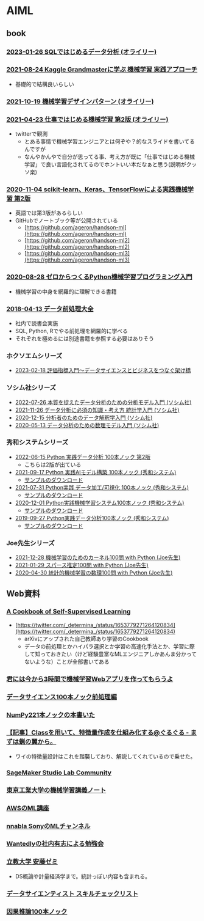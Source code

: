 # AIML

## book

### [2023-01-26 SQLではじめるデータ分析 (オライリー)](https://www.amazon.co.jp/dp/4814400209)

### [2021-08-24 Kaggle Grandmasterに学ぶ 機械学習 実践アプローチ](https://www.amazon.co.jp/dp/4839974985)

- 基礎的で結構良いらしい

### [2021-10-19 機械学習デザインパターン (オライリー)](https://www.oreilly.co.jp/books/9784873119564/)

### [2021-04-23 仕事ではじめる機械学習 第2版 (オライリー)](https://www.amazon.co.jp/dp/4873119472)

- twitterで観測
  - とある事情で機械学習エンジニアとは何ぞや？的なスライドを書いてるんですが
  - なんやかんやで自分が思ってる事、考え方が既に「仕事ではじめる機械学習」で良い言語化されてるのでホントいい本だなぁと思う(説明がクッソ楽)

### [2020-11-04 scikit-learn、Keras、TensorFlowによる実践機械学習 第2版](https://www.amazon.co.jp/dp/4873119286)

- 英語では第3版があるらしい
- GitHubでノートブック等が公開されている
  - [https://github.com/ageron/handson-ml](https://github.com/ageron/handson-ml)
  - [https://github.com/ageron/handson-ml2](https://github.com/ageron/handson-ml2)
  - [https://github.com/ageron/handson-ml3](https://github.com/ageron/handson-ml3)

### [2020-08-28 ゼロからつくるPython機械学習プログラミング入門](https://www.kspub.co.jp/book/detail/5206126.html)

- 機械学習の中身を網羅的に理解できる書籍

### [2018-04-13 データ前処理大全](https://www.amazon.co.jp/dp/4774196479)

- 社内で読書会実施
- SQL, Python, Rでやる前処理を網羅的に学べる
- それぞれを極めるには別途書籍を参照する必要はありそう

### ホクソエムシリーズ

- [2023-02-18 評価指標入門〜データサイエンスとビジネスをつなぐ架け橋](https://www.amazon.co.jp/dp/4297133148)

### ソシム社シリーズ

- [2022-07-26 本質を捉えたデータ分析のための分析モデル入門 (ソシム社)](https://www.amazon.co.jp/dp/4802613776)
- [2021-11-26 データ分析に必須の知識・考え方 統計学入門 (ソシム社)](https://www.amazon.co.jp/dp/4802613199)
- [2020-12-15 分析者のためのデータ解釈学入門 (ソシム社)](https://www.amazon.co.jp/dp/4802612907)
- [2020-05-13 データ分析のための数理モデル入門 (ソシム社)](https://www.amazon.co.jp/dp/4802612494)

### 秀和システムシリーズ

- [2022-06-15 Python 実践データ分析 100本ノック 第2版 ](https://www.amazon.co.jp/dp/B0B3LQHK1L)
  - こちらは2版が出ている
- [2021-09-17 Python 実践AIモデル構築 100本ノック (秀和システム)](https://www.amazon.co.jp/dp/4798064408)
  - [サンプルのダウンロード](https://www.shuwasystem.co.jp/support/7980html/6440.html)
- [2021-07-31 Python実践 データ加工/可視化 100本ノック (秀和システム)](https://www.amazon.co.jp/dp/4798064394)
  - [サンプルのダウンロード](https://www.shuwasystem.co.jp/support/7980html/6439.html)
- [2020-12-01 Python実践機械学習システム100本ノック (秀和システム)](https://www.amazon.co.jp/dp/479806341X)
  - [サンプルのダウンロード](https://www.shuwasystem.co.jp/support/7980html/6341.html)
- [2019-09-27 Python実践データ分析100本ノック (秀和システム)](https://www.amazon.co.jp/dp/4798058750)
  - [サンプルのダウンロード](https://www.shuwasystem.co.jp/support/7980html/5875.html)

### Joe先生シリーズ

- [2021-12-28 機械学習のためのカーネル100問 with Python (Joe先生)](https://www.kyoritsu-pub.co.jp/book/b10003381.html)
- [2021-01-29 スパース推定100問 with Python (Joe先生)](https://www.kyoritsu-pub.co.jp/book/b10003298.html)
- [2020-04-30 統計的機械学習の数理100問 with Python (Joe先生)](https://www.kyoritsu-pub.co.jp/book/b10003244.html)

## Web資料

### [A Cookbook of Self-Supervised Learning](https://arxiv.org/abs/2304.12210)

- [https://twitter.com/_determina_/status/1653779271264120834](https://twitter.com/_determina_/status/1653779271264120834)
  - arXivにアップされた自己教師あり学習のCookbook
  - データの前処理とかハイパラ選択とか学習の高速化手法とか、学習に際して知っておきたい（けど経験豊富なMLエンジニアしかあんま分かってないような）ことが全部書いてある

### [君には今から3時間で機械学習Webアプリを作ってもらうよ](https://zenn.dev/alivelimb/articles/20220528-streamlit-ml-app)

### [データサイエンス100本ノック前処理編](https://github.com/The-Japan-DataScientist-Society/100knocks-preprocess)

### [NumPy221本ノックの本書いた](https://zenn.dev/koshian2/articles/786253ece74408)

### [【記事】Classを用いて、特徴量作成を仕組み化する@ぐるぐる - まずは蝋の翼から。](https://knknkn.hatenablog.com/entry/2021/06/08/172633)

- ワイの特徴量設計はこれを踏襲しており、解説してくれているので乗せた。

### [SageMaker Studio Lab Community](https://github.com/aws-sagemaker-jp/awesome-studio-lab-jp)

### [東京工業大学の機械学習講義ノート](https://chokkan.github.io/mlnote/)

### [AWSのML講座](https://www.youtube.com/channel/UC12LqyqTQYbXatYS9AA7Nuw/playlists)

### [nnabla SonyのMLチャンネル](https://www.youtube.com/channel/UCOELxR-yS2EbjBxQ0hx4yBw)

### [Wantedlyの社内有志による勉強会](https://github.com/wantedly/machine-learning-round-table)

### [立教大学 安藤ゼミ](https://sites.google.com/site/michihito7ando/lectures)

- DS概論や計量経済学まで。統計っぽい内容も含まれる。

### [データサイエンティスト スキルチェックリスト](https://the-japan-datascientist-society.github.io/skills-checklist-viewer/)

### [因果推論100本ノック](https://zenn.dev/s1ok69oo/articles/909ca2e858f43c)